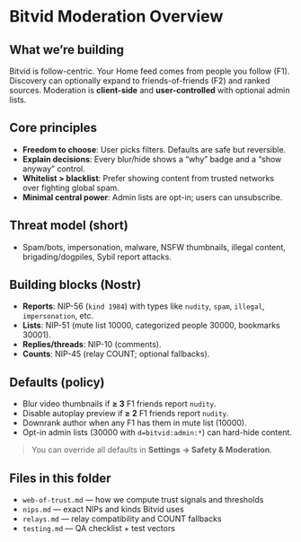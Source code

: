 # Bitvid Moderation Overview

## What we’re building
Bitvid is follow-centric. Your Home feed comes from people you follow (F1). Discovery can optionally expand to friends-of-friends (F2) and ranked sources. Moderation is **client-side** and **user-controlled** with optional admin lists.

## Core principles
- **Freedom to choose**: User picks filters. Defaults are safe but reversible.
- **Explain decisions**: Every blur/hide shows a “why” badge and a “show anyway” control.
- **Whitelist > blacklist**: Prefer showing content from trusted networks over fighting global spam.
- **Minimal central power**: Admin lists are opt-in; users can unsubscribe.

## Threat model (short)
- Spam/bots, impersonation, malware, NSFW thumbnails, illegal content, brigading/dogpiles, Sybil report attacks.

## Building blocks (Nostr)
- **Reports**: NIP-56 (`kind 1984`) with types like `nudity`, `spam`, `illegal`, `impersonation`, etc.
- **Lists**: NIP-51 (mute list 10000, categorized people 30000, bookmarks 30001).
- **Replies/threads**: NIP-10 (comments).
- **Counts**: NIP-45 (relay COUNT; optional fallbacks).

## Defaults (policy)
- Blur video thumbnails if **≥ 3** F1 friends report `nudity`.
- Disable autoplay preview if **≥ 2** F1 friends report `nudity`.
- Downrank author when any F1 has them in mute list (10000).
- Opt-in admin lists (30000 with `d=bitvid:admin:*`) can hard-hide content.

> You can override all defaults in **Settings → Safety & Moderation**.

## Files in this folder
- `web-of-trust.md` — how we compute trust signals and thresholds
- `nips.md` — exact NIPs and kinds Bitvid uses
- `relays.md` — relay compatibility and COUNT fallbacks
- `testing.md` — QA checklist + test vectors
